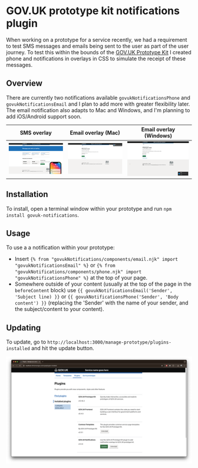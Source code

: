 # GOV.UK prototype kit notifications plugin

When working on a prototype for a service recently, we had a requirement to test SMS messages and emails being sent to the user as part of the user journey. To test this within the bounds of the [GOV.UK Prototype Kit](https://prototype-kit.service.gov.uk/) I created phone and notifications in overlays in CSS to simulate the receipt of these messages.

## Overview

There are currently two notifications available `govukNotificationsPhone` and `govukNotificationsEmail` and I plan to add more with greater flexibility later. The email notification also adapts to Mac and Windows, and I'm planning to add iOS/Android support soon.


| SMS overlay                                           | Email overlay (Mac)                                           | Email overlay (Windows)                                         |
| ----------------------------------------------------- | ------------------------------------------------------------- | --------------------------------------------------------------- |
| ![SMS overlay](./screenshot-phone-macos.png?raw=true) | ![Email overlay (Mac)](./screenshot-email-macos.png?raw=true) | ![Email overlay (Windows)](./screenshot-email-win.png?raw=true) |

## Installation

To install, open a terminal window within your prototype and run `npm install govuk-notifications`.

## Usage

To use a a notification within your prototype:
* Insert `{% from "govukNotifications/components/email.njk" import "govukNotificationsEmail" %}` or `{% from "govukNotifications/components/phone.njk" import "govukNotificationsPhone" %}` at the top of your page.
* Somewhere outside of your content (usually at the top of the page in the `beforeContent` block) use `{{ govukNotificationsEmail('Sender', 'Subject line) }}` or `{{ govukNotificationsPhone('Sender', 'Body content') }}` (replacing the 'Sender' with the name of your sender, and the subject/content to your content).

## Updating

To update, go to `http://localhost:3000/manage-prototype/plugins-installed` and hit the update button.

![Update view](./screenshot-update.png?raw=true)
